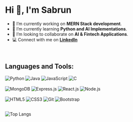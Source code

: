 <h1 align="left">Hi 👋, I'm Sabrun</h1>

  - 🔭 I’m currently working on **MERN Stack development**.
  - 🌱 I’m currently learning **Python and AI Implementations**.
  - 👯 I’m looking to collaborate on **AI & Fintech Applications**.
  - :computer: Connect with me on **[LinkedIn](https://www.linkedin.com/in/sabrun/)**


<br/>

<h2 align="left">Languages and Tools:</h2>
<div>
  <img  alt="Python" src ="https://img.shields.io/badge/Python-14354C?style=for-the-badge&logo=python&logoColor=white"/>
  <img  alt="Java" src ="https://img.shields.io/badge/Java-ED8B00?style=for-the-badge&logo=openjdk&logoColor=white"/>
  <img  alt="JavaScript" src="https://img.shields.io/badge/JavaScript-%23323330.svg?style=for-the-badge&logo=javascript&logoColor=white"/>
  <img alt="C" src="https://img.shields.io/badge/C-00599C?style=for-the-badge&logo=c&logoColor=white"/>
</div>

<br/>

<div>
  <img  alt="MongoDB" src="https://img.shields.io/badge/MongoDB-4EA94B?style=for-the-badge&logo=mongodb&logoColor=white"/>
  <img  alt="Express.js" src="https://img.shields.io/badge/Express.js-404D59?style=for-the-badge"/>
  <img  alt="React.js" src="https://img.shields.io/badge/React-20232A?style=for-the-badge&logo=react&logoColor=61DAFB"/>
  <img  alt="Node.js" src="https://img.shields.io/badge/Node.js-43853D?style=for-the-badge&logo=node.js&logoColor=white"/>
</div>

<br/>

<div>
  <img  alt="HTML5" src="https://img.shields.io/badge/html5-%23E34F26.svg?style=for-the-badge&logo=html5&logoColor=white"/>
  <img  alt="CSS3" src="https://img.shields.io/badge/css3-%231572B6.svg?style=for-the-badge&logo=css3&logoColor=white"/>
  <img  alt="Git" src="https://img.shields.io/badge/-Git-F05032?style=for-the-badge&logo=git&logoColor=white" atl="Git Logo" />
  <img  alt="Bootstrap" src ="https://img.shields.io/badge/Bootstrap-563D7C?style=for-the-badge&logo=bootstrap&logoColor=white" alt="Bootstrap Logo" />
<!--   <img  alt="Markdown" src ="https://img.shields.io/badge/Markdown-000000?style=for-the-badge&logo=markdown&logoColor=white" alt="Markdown Logo" /> -->
</div>

<br/>

![Top Langs](https://github-readme-stats.vercel.app/api/top-langs/?username=SabrunTheDev&hide_progress=true&theme=tokyonight&border_color=2e4058)

<!--
**SabrunTheDev/SabrunTheDev** is a ✨ _special_ ✨ repository because its `README.md` (this file) appears on your GitHub profile.

Here are some ideas to get you started:

- 🔭 I’m currently working on ...
- 🌱 I’m currently learning ...
- 👯 I’m looking to collaborate on ...
- 🤔 I’m looking for help with ...
- 💬 Ask me about ...
- 📫 How to reach me: ...
- 😄 Pronouns: ...
- ⚡ Fun fact: ...
-->
